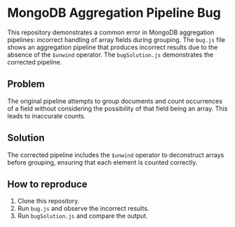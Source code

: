 # MongoDB Aggregation Pipeline Bug

This repository demonstrates a common error in MongoDB aggregation pipelines:  incorrect handling of array fields during grouping.  The `bug.js` file shows an aggregation pipeline that produces incorrect results due to the absence of the `$unwind` operator. The `bugSolution.js` demonstrates the corrected pipeline.

## Problem
The original pipeline attempts to group documents and count occurrences of a field without considering the possibility of that field being an array.  This leads to inaccurate counts.

## Solution
The corrected pipeline includes the `$unwind` operator to deconstruct arrays before grouping, ensuring that each element is counted correctly.

## How to reproduce
1.  Clone this repository.
2.  Run `bug.js` and observe the incorrect results.
3.  Run `bugSolution.js` and compare the output.